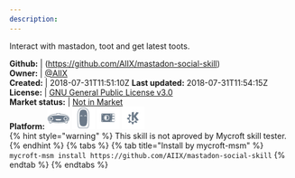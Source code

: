 ```yaml
---
description: 
---
```

Interact with mastadon, toot and get latest toots.

**Github:** | (https://github.com/AIIX/mastadon-social-skill)  
**Owner:** | [@AIIX](https://github.com/AIIX)  
**Created:** | 2018-07-31T11:51:10Z  **Last updated:** 2018-07-31T11:54:15Z  
**License:** | [GNU General Public License v3.0](https://api.github.com/licenses/gpl-3.0)  
**Market status:** | [Not in Market](https://market.mycroft.ai/skill/)  
**Platform:**   ![](.gitbook/assets/mark-1-icon.png)  ![](.gitbook/assets/mark-2-icon.png)  ![](.gitbook/assets/picroft-icon.png)  ![](.gitbook/assets/kde.png)   
{% hint style="warning" %}
This skill is not aproved by Mycroft skill tester.
{% endhint %}
  {% tabs %}
{% tab title="Install by mycroft-msm" %}
``` mycroft-msm install https://github.com/AIIX/mastadon-social-skill```
{% endtab %}
  {% endtabs %}
  